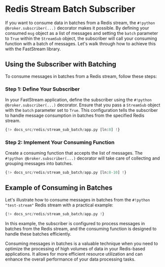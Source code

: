 # Redis Stream Batch Subscriber

If you want to consume data in batches from a Redis stream, the `#!python @broker.subscriber(...)` decorator makes it possible. By defining your consumed `msg` object as a list of messages and setting the `batch` parameter to `True` within the `StreamSub` object, the subscriber will call your consuming function with a batch of messages. Let's walk through how to achieve this with the FastStream library.

## Using the Subscriber with Batching

To consume messages in batches from a Redis stream, follow these steps:

### Step 1: Define Your Subscriber

In your FastStream application, define the subscriber using the `#!python @broker.subscriber(...)` decorator. Ensure that you pass a `StreamSub` object with the `batch` parameter set to `True`. This configuration tells the subscriber to handle message consumption in batches from the specified Redis stream.

```python linenums="1"
{!> docs_src/redis/stream_sub_batch/app.py [ln:8] !}
```

### Step 2: Implement Your Consuming Function

Create a consuming function that accepts the list of messages. The `#!python @broker.subscriber(...)` decorator will take care of collecting and grouping messages into batches.

```python linenums="1"
{!> docs_src/redis/stream_sub_batch/app.py [ln:8-10] !}
```

## Example of Consuming in Batches

Let's illustrate how to consume messages in batches from the `#!python "test-stream"` Redis stream with a practical example:

```python linenums="1"
{!> docs_src/redis/stream_sub_batch/app.py !}
```

In this example, the subscriber is configured to process messages in batches from the Redis stream, and the consuming function is designed to handle these batches efficiently.

Consuming messages in batches is a valuable technique when you need to optimize the processing of high volumes of data in your Redis-based applications. It allows for more efficient resource utilization and can enhance the overall performance of your data processing tasks.

